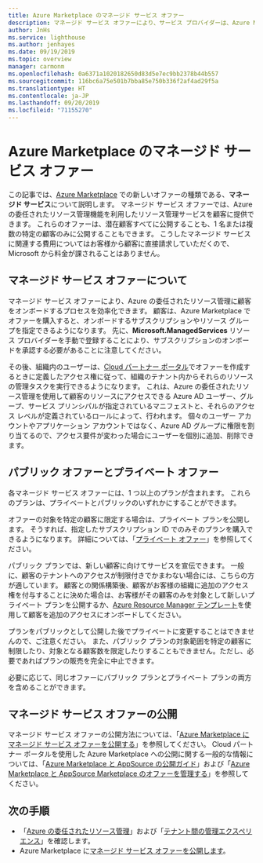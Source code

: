 ```yaml
---
title: Azure Marketplace のマネージド サービス オファー
description: マネージド サービス オファーにより、サービス プロバイダーは、Azure Marketplace で顧客にリソース管理オファーを販売することができます。
author: JnHs
ms.service: lighthouse
ms.author: jenhayes
ms.date: 09/19/2019
ms.topic: overview
manager: carmonm
ms.openlocfilehash: 0a6371a1020182650d83d5e7ec9bb2378b44b557
ms.sourcegitcommit: 116bc6a75e501b7bba85e750b336f2af4ad29f5a
ms.translationtype: HT
ms.contentlocale: ja-JP
ms.lasthandoff: 09/20/2019
ms.locfileid: "71155270"
---
```

# <a name="managed-services-offers-in-azure-marketplace"></a>Azure Marketplace のマネージド サービス オファー

この記事では、[Azure Marketplace](https://azuremarketplace.microsoft.com) での新しいオファーの種類である、**マネージド サービス**について説明します。 マネージド サービス オファーでは、Azure の委任されたリソース管理機能を利用したリソース管理サービスを顧客に提供できます。 これらのオファーは、潜在顧客すべてに公開することも、1 名または複数の特定の顧客のみに公開することもできます。 こうしたマネージド サービスに関連する費用についてはお客様から顧客に直接請求していただくので、Microsoft から料金が課されることはありません。

## <a name="understand-managed-services-offers"></a>マネージド サービス オファーについて

マネージド サービス オファーにより、Azure の委任されたリソース管理に顧客をオンボードするプロセスを効率化できます。 顧客は、Azure Marketplace でオファーを購入すると、オンボードするサブスクリプションやリソース グループを指定できるようになります。 先に、**Microsoft.ManagedServices** リソース プロバイダーを手動で登録することにより、サブスクリプションのオンボードを承認する必要があることに注意してください。

その後、組織内のユーザーは、[Cloud パートナー ポータル](https://cloudpartner.azure.com/)でオファーを作成するときに定義したアクセス権に従って、組織のテナント内からそれらのリソースの管理タスクを実行できるようになります。 これは、Azure の委任されたリソース管理を使用して顧客のリソースにアクセスできる Azure AD ユーザー、グループ、サービス プリンシパルが指定されているマニフェストと、それらのアクセス レベルが定義されているロールによって、行われます。 個々のユーザー アカウントやアプリケーション アカウントではなく、Azure AD グループに権限を割り当てるので、アクセス要件が変わった場合にユーザーを個別に追加、削除できます。

## <a name="public-and-private-offers"></a>パブリック オファーとプライベート オファー

各マネージド サービス オファーには、1 つ以上のプランが含まれます。 これらのプランは、プライベートとパブリックのいずれかにすることができます。

オファーの対象を特定の顧客に限定する場合は、プライベート プランを公開します。 そうすれば、指定したサブスクリプション ID でのみそのプランを購入できるようになります。 詳細については、「[プライベート オファー](https://docs.microsoft.com/azure/marketplace/private-offers)」を参照してください。

パブリック プランでは、新しい顧客に向けてサービスを宣伝できます。 一般に、顧客のテナントへのアクセスが制限付きでかまわない場合には、こちらの方が適しています。 顧客との関係構築後、顧客がお客様の組織に追加のアクセス権を付与することに決めた場合は、お客様がその顧客のみを対象として新しいプライベート プランを公開するか、[Azure Resource Manager テンプレート](../how-to/onboard-customer.md)を使用して顧客を追加のアクセスにオンボードしてください。

プランをパブリックとして公開した後でプライベートに変更することはできませんので、ご注意ください。 また、パブリック プランの対象範囲を特定の顧客に制限したり、対象となる顧客数を限定したりすることもできません。ただし、必要であればプランの販売を完全に中止できます。

必要に応じて、同じオファーにパブリック プランとプライベート プランの両方を含めることができます。

## <a name="publish-managed-service-offers"></a>マネージド サービス オファーの公開

マネージド サービス オファーの公開方法については、「[Azure Marketplace にマネージド サービス オファーを公開する](../how-to/publish-managed-services-offers.md)」を参照してください。 Cloud パートナー ポータルを使用した Azure Marketplace への公開に関する一般的な情報については、「[Azure Marketplace と AppSource の公開ガイド](https://docs.microsoft.com/azure/marketplace/marketplace-publishers-guide)」および「[Azure Marketplace と AppSource Marketplace のオファーを管理する](https://docs.microsoft.com/azure/marketplace/cloud-partner-portal/manage-offers/cpp-manage-offers)」を参照してください。

## <a name="next-steps"></a>次の手順

- 「[Azure の委任されたリソース管理](azure-delegated-resource-management.md)」および「[テナント間の管理エクスペリエンス](cross-tenant-management-experience.md)」を確認します。
- Azure Marketplace に[マネージド サービス オファーを公開します](../how-to/publish-managed-services-offers.md)。
